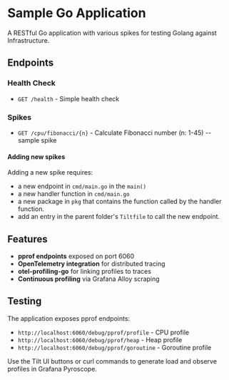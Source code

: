 # Sample Go Application

A RESTful Go application with various spikes for testing Golang against Infrastructure.

## Endpoints

### Health Check
- `GET /health` - Simple health check

### Spikes
- `GET /cpu/fibonacci/{n}` - Calculate Fibonacci number (n: 1-45) -- sample spike

#### Adding new spikes

Adding a new spike requires:
- a new endpoint in `cmd/main.go` in the `main()` 
- a new handler function in `cmd/main.go`
- a new package in `pkg` that contains the function called by the handler function.
- add an entry in the parent folder's `Tiltfile` to call the new endpoint.

## Features

- **pprof endpoints** exposed on port 6060
- **OpenTelemetry integration** for distributed tracing
- **otel-profiling-go** for linking profiles to traces
- **Continuous profiling** via Grafana Alloy scraping

## Testing

The application exposes pprof endpoints:
- `http://localhost:6060/debug/pprof/profile` - CPU profile
- `http://localhost:6060/debug/pprof/heap` - Heap profile
- `http://localhost:6060/debug/pprof/goroutine` - Goroutine profile

Use the Tilt UI buttons or curl commands to generate load and observe profiles in Grafana Pyroscope.